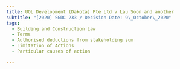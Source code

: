 ```yaml
---
title: UOL Development (Dakota) Pte Ltd v Lau Soon and another
subtitle: "[2020] SGDC 233 / Decision Date: 9\_October\_2020"
tags:
  - Building and Construction Law
  - Terms
  - Authorised deductions from stakeholding sum
  - Limitation of Actions
  - Particular causes of action

---
```

